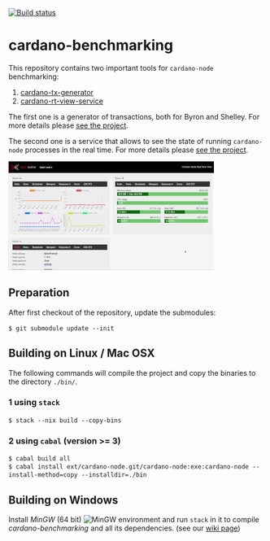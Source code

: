 [![Build status](https://badge.buildkite.com/19c55c10f4ea983dd84ec31abbd39c85f2396cb65364dd180b.svg)](https://buildkite.com/input-output-hk/cardano-benchmarking?branch=master)

# cardano-benchmarking

This repository contains two important tools for `cardano-node` benchmarking:

1. [cardano-tx-generator](https://github.com/input-output-hk/cardano-benchmarking/tree/master/cardano-tx-generator)
2. [cardano-rt-view-service](https://github.com/input-output-hk/cardano-benchmarking/tree/master/cardano-rt-view)

The first one is a generator of transactions, both for Byron and Shelley. For more details please [see the project](https://github.com/input-output-hk/cardano-benchmarking/tree/master/cardano-tx-generator).

The second one is a service that allows to see the state of running `cardano-node` processes in the real time. For more details please [see the project](https://github.com/input-output-hk/cardano-benchmarking/tree/master/cardano-rt-view).

[![RTView screenshot](https://github.com/input-output-hk/cardano-benchmarking/blob/master/cardano-rt-view/screenshot-small.png)](https://github.com/input-output-hk/cardano-benchmarking/tree/master/cardano-rt-view)

## Preparation

After first checkout of the repository, update the submodules:

```
$ git submodule update --init
```

## Building on Linux / Mac OSX

The following commands will compile the project and copy the binaries to the directory `./bin/`.

### 1 using `stack`

```
$ stack --nix build --copy-bins
```

### 2 using `cabal` (version >= 3)

```
$ cabal build all
$ cabal install ext/cardano-node.git/cardano-node:exe:cardano-node --install-method=copy --installdir=./bin
```

## Building on Windows

Install _MinGW_ (64 bit) ![MinGW](https://raw.githubusercontent.com/wiki/input-output-hk/cardano-benchmarking/mingw64.png) environment and run `stack` in it to compile _cardano-benchmarking_ and all its dependencies.
(see our [wiki page](https://github.com/input-output-hk/cardano-benchmarking/wiki/BuildingOnWindows))

